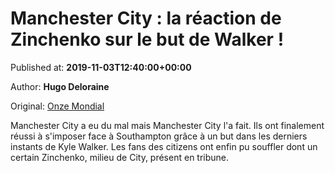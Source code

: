
# Manchester City : la réaction de Zinchenko sur le but de Walker !

Published at: **2019-11-03T12:40:00+00:00**

Author: **Hugo Deloraine**

Original: [Onze Mondial](http://www.onzemondial.com/premier-league/2019-2020/manchester-city-la-reaction-de-zinchenko-sur-le-but-de-walker-201523)

Manchester City a eu du mal mais Manchester City l'a fait. Ils ont finalement réussi à s'imposer face à Southampton grâce à un but dans les derniers instants de Kyle Walker. Les fans des citizens ont enfin pu souffler dont un certain Zinchenko, milieu de City, présent en tribune.
